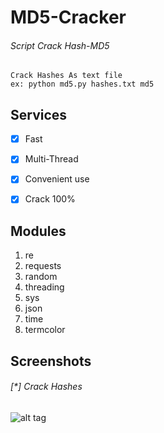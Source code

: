 # MD5-Cracker


###### Script Crack Hash-MD5
```
Crack Hashes As text file
ex: python md5.py hashes.txt md5
```

## Services
- [x] Fast
- [x] Multi-Thread
- [x] Convenient use
- [x] Crack 100%


## Modules
1. re
2. requests
3. random
4. threading
5. sys
6. json
7. time
8. termcolor

## Screenshots
###### [*] Crack Hashes
![alt tag](https://raw.githubusercontent.com/Mkali07/MD5-Cracker/master/md5.jpg)
